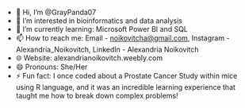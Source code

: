 - 👋 Hi, I’m @GrayPanda07
- 👀 I’m interested in bioinformatics and data analysis
- 🌱 I’m currently learning: Microsoft Power BI and SQL
- 📫 How to reach me: Email - noikovitcha@gmail.com, Instagram - Alexandria_Noikovitch, LinkedIn - Alexandria Noikovitch
- 🌐 Website: alexandrianoikovitch.weebly.com
- 😄 Pronouns: She/Her
- ⚡ Fun fact: I once coded about a Prostate Cancer Study within mice using R language, and it was an incredible learning experience that taught me how to break down complex problems!

<!---
GrayPanda07/GrayPanda07 is a ✨ special ✨ repository because its `README.md` (this file) appears on your GitHub profile.
You can click the Preview link to take a look at your changes.
--->
